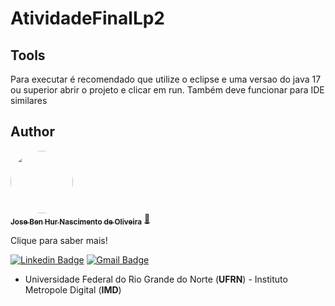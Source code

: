 # AtividadeFinalLp2
## Tools
Para executar é recomendado que utilize o eclipse e uma versao do java 17 ou superior abrir o projeto e clicar em run. Também deve funcionar para IDE similares
## Author

<a href="https://github.com/Benhurds12">
 <img style="border-radius: 50%;" src="https://avatars.githubusercontent.com/u/90663589?v=4" width="100px;" alt=""/>
 <br />
 <sub><b>Jose Ben Hur Nascimento de Oliveira</b></sub></a> <a href="https://github.com/Benhurds12" title="Foguete não tem ré">🚀</a>
 
Clique para saber mais!

[![Linkedin Badge](https://img.shields.io/badge/-Benhur-blue?style=flat-square&logo=Linkedin&logoColor=white&link=https://www.linkedin.com/in/josé-ben-hur-nascimento-de-oliveira-385bb8238/)](https://www.linkedin.com/in/josé-ben-hur-nascimento-de-oliveira-385bb8238/) 
[![Gmail Badge](https://img.shields.io/badge/-benhurdsufrn@gmail.com-c14438?style=flat-square&logo=Gmail&logoColor=white&link=mailto:benhurdsufrn@gmail.com)](mailto:benhurdsufrn@gmail.com)
* Universidade Federal do Rio Grande do Norte (**UFRN**) - Instituto Metropole Digital (**IMD**)

